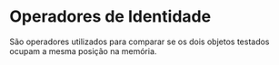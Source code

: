 # Operadores de Identidade

São operadores utilizados para comparar se os dois objetos testados ocupam a mesma posição na memória.